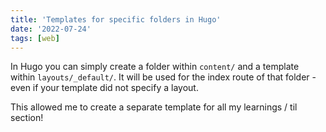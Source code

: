 ```yaml
---
title: 'Templates for specific folders in Hugo'
date: '2022-07-24'
tags: [web]
---
```


In Hugo you can simply create a folder within `content/` and a template within `layouts/_default/`. It will be used for the index route of that folder - even if your template did not specify a layout.

This allowed me to create a separate template for all my learnings / til section!
